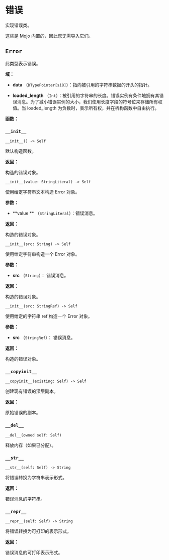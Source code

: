 # 错误

实现错误类。

这些是 Mojo 内置的，因此您无需导入它们。

## `Error`[](#error)

此类型表示错误。

**域：**

* **data** （`DTypePointer[si8]`）：指向被引用的字符串数据的开头的指针。

<!---->

* **loaded\_length** （`Int`）：被引用的字符串的长度。错误实例有条件地拥有其错误消息。为了减小错误实例的大小，我们使用长度字段的符号位来存储所有权值。当 loaded\_length 为负数时，表示所有权，并在析构函数中自由执行。

**函数：**

### `__init__`[](#init__)

`__init__() -> Self`

默认构造函数。

**返回：**

构造的错误对象。

`__init__(value: StringLiteral) -> Self`

使用给定字符串文本构造 Error 对象。

**参数：**

* **value ** （`StringLiteral`）：错误消息。

**返回：**

构造的错误对象。

`__init__(src: String) -> Self`

使用给定字符串构造一个 Error 对象。

**参数：**

* **src** （`String`）： 错误消息。

**返回：**

构造的错误对象。

`__init__(src: StringRef) -> Self`

使用给定的字符串 ref 构造一个 Error 对象。

**参数：**

* **src** （`StringRef`）： 错误消息。

**返回：**

构造的错误对象。

### `__copyinit__`[](#copyinit__)

`__copyinit__(existing: Self) -> Self`

创建现有错误的深层副本。

**返回：**

原始错误的副本。

### `__del__`[](#del__)

`__del__(owned self: Self)`

释放内存（如果已分配）。

### `__str__`[](#str__)

`__str__(self: Self) -> String`

将错误转换为字符串表示形式。

**返回：**

错误消息的字符串。

### `__repr__`[](#repr__)

`__repr__(self: Self) -> String`

将错误转换为可打印的表示形式。

**返回：**

错误消息的可打印表示形式。
